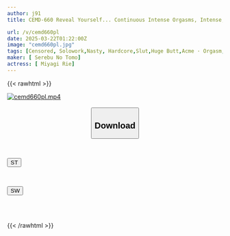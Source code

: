 ```yaml
---
author: j91
title: CEMD-660 Reveal Yourself... Continuous Intense Orgasms, Intense, Dense Big Ass Sex, Rie Miyagi

url: /v/cemd660pl
date: 2025-03-22T01:22:00Z
image: "cemd660pl.jpg"
tags: [Censored, Solowork,Nasty, Hardcore,Slut,Huge Butt,Acme · Orgasm,Rolling Back Eyes - Fainting]
maker: [ Serebu No Tomo]
actress: [ Miyagi Rie]
---
```



{{< rawhtml >}}

<div class="video" data-videoid="MYvjx8wjGBImR4B">
    <a href="javascript:;">
        <img src="/v/cemd660pl/cemd660pl.jpg" width="WIDTH" height="HEIGHT" alt="cemd660pl.mp4" loading="lazy">
    </a>
</div>

<script type="text/javascript" src="https://j91.asia/asset/on-demand-st.js"></script>

<br>
  <link rel="stylesheet" href="https://j91.asia/asset/bs5.css">
  
  <center>
  <button class="btn btn-primary" type="button" data-bs-toggle="collapse" data-bs-target=".multi-collapse" aria-expanded="false" aria-controls="multiCollapseExample1 multiCollapseExample2"><h2>Download</h2></button></center>
</p>
<div class="row">
  <div class="col">
    <div class="collapse multi-collapse" id="multiCollapseExample1">
      <div class="card card-body">
	      	      <br>
<div class="buttons">  
<p><a href="/v/cemd660pl/st.html" target="_blank"><button class="btn-hover color-3"><i class="fa fa-download"></i> ST</button></a></p></div>
    </div>
  </div>
</div>
  <div class="col">
    <div class="collapse multi-collapse" id="multiCollapseExample2">
      <div class="card card-body">
	      <br>
<div class="buttons">
<p><a href="/v/cemd660pl/sw.html" target="_blank"><button class="btn-hover color-2"><i class="fa fa-download"></i> SW</button></a></p></div>
<br><br>
      </div>
    </div>
  </div>
</div>

{{< /rawhtml >}}